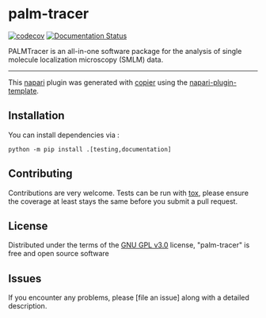 # palm-tracer

[![codecov](https://codecov.io/gh/tmonseigne/palm-tracer/graph/badge.svg?token=5oDCSBI5sO)](https://codecov.io/gh/tmonseigne/palm-tracer)
[![Documentation Status](https://img.shields.io/badge/Documentation-Online-brightgreen)](https://tmonseigne.github.io/palm-tracer/)

<!-- Badges allowed on public repository
![GitHub License](https://img.shields.io/github/license/tmonseigne/palm-tracer)
[![GitHub Actions Workflow Status](https://img.shields.io/github/actions/workflow/status/tmonseigne/palm-tracer/test_and_deploy.yml)](https://github.com/tmonseigne/palm-tracer/actions)
![GitHub top language](https://img.shields.io/github/languages/top/tmonseigne/palm-tracer)
-->

<!-- PyPi and napari Badges
[![License GNU GPL v3.0](https://img.shields.io/pypi/l/palm-tracer.svg?color=green)](https://github.com/tmonseigne/palm-tracer/raw/main/LICENSE)
[![PyPI](https://img.shields.io/pypi/v/palm-tracer.svg?color=green)](https://pypi.org/project/palm-tracer)
[![Python Version](https://img.shields.io/pypi/pyversions/palm-tracer.svg?color=green)](https://python.org)
[![napari hub](https://img.shields.io/endpoint?url=https://api.napari-hub.org/shields/palm-tracer)](https://napari-hub.org/plugins/palm-tracer)
-->

PALMTracer is an all-in-one software package for the analysis of single molecule localization microscopy (SMLM) data.

----------------------------------

This [napari] plugin was generated with [copier] using the [napari-plugin-template].

<!--
Don't miss the full getting started guide to set up your new package:
https://github.com/napari/napari-plugin-template#getting-started

and review the napari docs for plugin developers:
https://napari.org/stable/plugins/index.html
-->

## Installation

You can install dependencies via :

    python -m pip install .[testing,documentation]

<!--
You can install `palm-tracer` via [pip]:

    pip install palm-tracer
-->

## Contributing

Contributions are very welcome. Tests can be run with [tox], please ensure the coverage at least stays the same before you submit a pull request.

## License

Distributed under the terms of the [GNU GPL v3.0] license,
"palm-tracer" is free and open source software

## Issues

If you encounter any problems, please [file an issue] along with a detailed description.

[napari]: https://github.com/napari/napari

[copier]: https://copier.readthedocs.io/en/stable/

[GNU GPL v3.0]: http://www.gnu.org/licenses/gpl-3.0.txt

[napari-plugin-template]: https://github.com/napari/napari-plugin-template

[tox]: https://tox.readthedocs.io/en/latest/

[pip]: https://pypi.org/project/pip/
